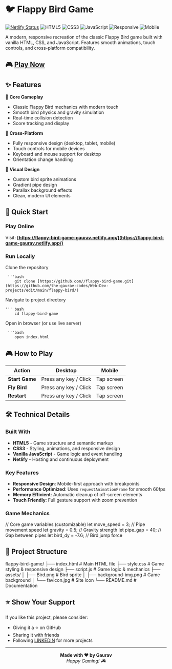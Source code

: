 # 🐦 Flappy Bird Game

[![Netlify Status](https://api.netlify.com/api/v1/badges/your-site-id/deploy-status.svg)](https://app.netlify.com/sites/flappy-bird-game-gaurav/deploys)
![HTML5](https://img.shields.io/badge/HTML5-E34F26?style=flat-square&logo=html5&logoColor=white)
![CSS3](https://img.shields.io/badge/CSS3-1572B6?style=flat-square&logo=css3&logoColor=white)
![JavaScript](https://img.shields.io/badge/JavaScript-F7DF1E?style=flat-square&logo=javascript&logoColor=black)
![Responsive](https://img.shields.io/badge/Responsive-brightgreen?style=flat-square)
![Mobile](https://img.shields.io/badge/Mobile_Friendly-blue?style=flat-square)

A modern, responsive recreation of the classic Flappy Bird game built with vanilla HTML, CSS, and JavaScript. Features smooth animations, touch controls, and cross-platform compatibility.

## 🎮 [Play Now](https://flappy-bird-game-gaurav.netlify.app/)


## ✨ Features

🎯 **Core Gameplay**
- Classic Flappy Bird mechanics with modern touch
- Smooth bird physics and gravity simulation
- Real-time collision detection
- Score tracking and display

📱 **Cross-Platform**
- Fully responsive design (desktop, tablet, mobile)
- Touch controls for mobile devices
- Keyboard and mouse support for desktop
- Orientation change handling

🎨 **Visual Design**
- Custom bird sprite animations
- Gradient pipe design
- Parallax background effects
- Clean, modern UI elements

## 🚀 Quick Start

### Play Online
Visit: **[https://flappy-bird-game-gaurav.netlify.app/](https://flappy-bird-game-gaurav.netlify.app/)**

### Run Locally
Clone the repository

     '''bash
        git clone [https://github.com//flappy-bird-game.git](https://github.com/the-gaurav-codes/Web-Dev-projects/edit/main/flappy-bird/)

Navigate to project directory

    ''' bash 
        cd flappy-bird-game

Open in browser (or use live server)

     '''bash 
        open index.html


## 🎮 How to Play

| Action | Desktop | Mobile |
|--------|---------|---------|
| **Start Game** | Press any key / Click | Tap screen |
| **Fly Bird** | Press any key / Click | Tap screen |
| **Restart** | Press any key / Click | Tap screen |

## 🛠️ Technical Details

### Built With
- **HTML5** - Game structure and semantic markup
- **CSS3** - Styling, animations, and responsive design
- **Vanilla JavaScript** - Game logic and event handling
- **Netlify** - Hosting and continuous deployment

### Key Features
- **Responsive Design**: Mobile-first approach with breakpoints
- **Performance Optimized**: Uses `requestAnimationFrame` for smooth 60fps
- **Memory Efficient**: Automatic cleanup of off-screen elements
- **Touch Friendly**: Full gesture support with zoom prevention

### Game Mechanics
// Core game variables (customizable)
let move_speed = 3; // Pipe movement speed
let gravity = 0.5; // Gravity strength
let pipe_gap = 40; // Gap between pipes
let bird_dy = -7.6; // Bird jump force


## 📁 Project Structure

flappy-bird-game/
├── index.html # Main HTML file
├── style.css # Game styling & responsive design
├── script.js # Game logic & mechanics
├── assets/
│ ├── Bird.png # Bird sprite
│ ├── background-img.png # Game background
│ └── favicon.jpg # Site icon
└── README.md # Documentation

## ⭐ Show Your Support

If you like this project, please consider:
- Giving it a ⭐ on GitHub
- Sharing it with friends
- Following [LINKEDIN](https://www.linkedin.com/in/gaurav-kumar-yadav-link/) for more projects

---

<div align="center">
  <strong>Made with ❤️ by Gaurav</strong>
  <br>
  <em>Happy Gaming! 🎮</em>
</div>
